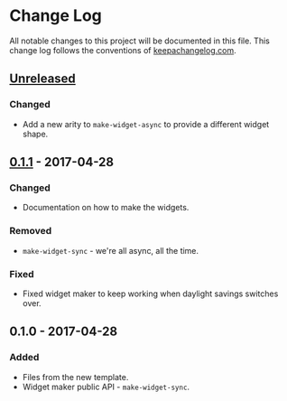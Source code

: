 # Change Log
All notable changes to this project will be documented in this file. This change log follows the conventions of [keepachangelog.com](http://keepachangelog.com/).

## [Unreleased]
### Changed
- Add a new arity to `make-widget-async` to provide a different widget shape.

## [0.1.1] - 2017-04-28
### Changed
- Documentation on how to make the widgets.

### Removed
- `make-widget-sync` - we're all async, all the time.

### Fixed
- Fixed widget maker to keep working when daylight savings switches over.

## 0.1.0 - 2017-04-28
### Added
- Files from the new template.
- Widget maker public API - `make-widget-sync`.

[Unreleased]: https://github.com/your-name/mdl-widgetry/compare/0.1.1...HEAD
[0.1.1]: https://github.com/your-name/mdl-widgetry/compare/0.1.0...0.1.1
